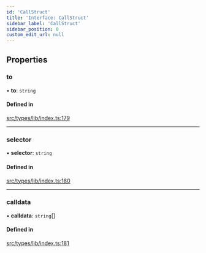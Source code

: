 ```yaml
---
id: 'CallStruct'
title: 'Interface: CallStruct'
sidebar_label: 'CallStruct'
sidebar_position: 0
custom_edit_url: null
---
```


## Properties

### to

• **to**: `string`

#### Defined in

[src/types/lib/index.ts:179](https://github.com/notV4l/starknet.js/blob/47ca727/src/types/lib/index.ts#L179)

---

### selector

• **selector**: `string`

#### Defined in

[src/types/lib/index.ts:180](https://github.com/notV4l/starknet.js/blob/47ca727/src/types/lib/index.ts#L180)

---

### calldata

• **calldata**: `string`[]

#### Defined in

[src/types/lib/index.ts:181](https://github.com/notV4l/starknet.js/blob/47ca727/src/types/lib/index.ts#L181)
